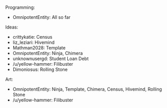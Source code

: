 Programming:
 - OmnipotentEntity: All so far

Ideas:
 - crittykatie: Census
 - liz\_leziari: Hivemind
 - Mathman2028: Template
 - OmnipotentEntity: Ninja, Chimera
 - unknownusergd: Student Loan Debt
 - /u/yellow-hammer: Filibuster
 - Dimoniosus: Rolling Stone

Art:
 - OmnipotentEntity: Ninja, Template, Chimera, Census, Hivemind, Rolling Stone
 - /u/yellow-hammer: Filibuster
